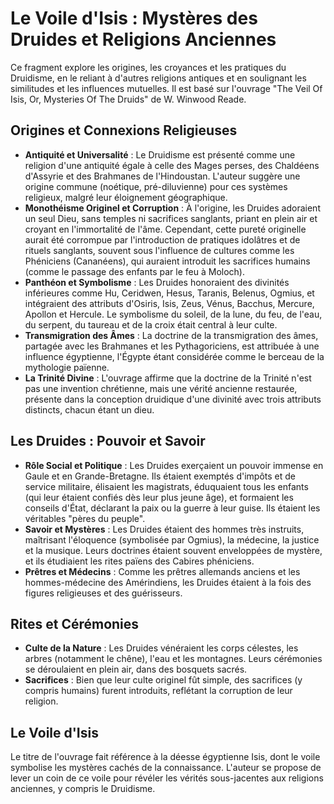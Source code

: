 # Le Voile d'Isis : Mystères des Druides et Religions Anciennes

Ce fragment explore les origines, les croyances et les pratiques du Druidisme, en le reliant à d'autres religions antiques et en soulignant les similitudes et les influences mutuelles. Il est basé sur l'ouvrage "The Veil Of Isis, Or, Mysteries Of The Druids" de W. Winwood Reade.

## Origines et Connexions Religieuses

*   **Antiquité et Universalité** : Le Druidisme est présenté comme une religion d'une antiquité égale à celle des Mages perses, des Chaldéens d'Assyrie et des Brahmanes de l'Hindoustan. L'auteur suggère une origine commune (noétique, pré-diluvienne) pour ces systèmes religieux, malgré leur éloignement géographique.
*   **Monothéisme Originel et Corruption** : À l'origine, les Druides adoraient un seul Dieu, sans temples ni sacrifices sanglants, priant en plein air et croyant en l'immortalité de l'âme. Cependant, cette pureté originelle aurait été corrompue par l'introduction de pratiques idolâtres et de rituels sanglants, souvent sous l'influence de cultures comme les Phéniciens (Cananéens), qui auraient introduit les sacrifices humains (comme le passage des enfants par le feu à Moloch).
*   **Panthéon et Symbolisme** : Les Druides honoraient des divinités inférieures comme Hu, Ceridwen, Hesus, Taranis, Belenus, Ogmius, et intégraient des attributs d'Osiris, Isis, Zeus, Vénus, Bacchus, Mercure, Apollon et Hercule. Le symbolisme du soleil, de la lune, du feu, de l'eau, du serpent, du taureau et de la croix était central à leur culte.
*   **Transmigration des Âmes** : La doctrine de la transmigration des âmes, partagée avec les Brahmanes et les Pythagoriciens, est attribuée à une influence égyptienne, l'Égypte étant considérée comme le berceau de la mythologie païenne.
*   **La Trinité Divine** : L'ouvrage affirme que la doctrine de la Trinité n'est pas une invention chrétienne, mais une vérité ancienne restaurée, présente dans la conception druidique d'une divinité avec trois attributs distincts, chacun étant un dieu.

## Les Druides : Pouvoir et Savoir

*   **Rôle Social et Politique** : Les Druides exerçaient un pouvoir immense en Gaule et en Grande-Bretagne. Ils étaient exemptés d'impôts et de service militaire, élisaient les magistrats, éduquaient tous les enfants (qui leur étaient confiés dès leur plus jeune âge), et formaient les conseils d'État, déclarant la paix ou la guerre à leur guise. Ils étaient les véritables "pères du peuple".
*   **Savoir et Mystères** : Les Druides étaient des hommes très instruits, maîtrisant l'éloquence (symbolisée par Ogmius), la médecine, la justice et la musique. Leurs doctrines étaient souvent enveloppées de mystère, et ils étudiaient les rites païens des Cabires phéniciens.
*   **Prêtres et Médecins** : Comme les prêtres allemands anciens et les hommes-médecine des Amérindiens, les Druides étaient à la fois des figures religieuses et des guérisseurs.

## Rites et Cérémonies

*   **Culte de la Nature** : Les Druides vénéraient les corps célestes, les arbres (notamment le chêne), l'eau et les montagnes. Leurs cérémonies se déroulaient en plein air, dans des bosquets sacrés.
*   **Sacrifices** : Bien que leur culte originel fût simple, des sacrifices (y compris humains) furent introduits, reflétant la corruption de leur religion.

## Le Voile d'Isis

Le titre de l'ouvrage fait référence à la déesse égyptienne Isis, dont le voile symbolise les mystères cachés de la connaissance. L'auteur se propose de lever un coin de ce voile pour révéler les vérités sous-jacentes aux religions anciennes, y compris le Druidisme.